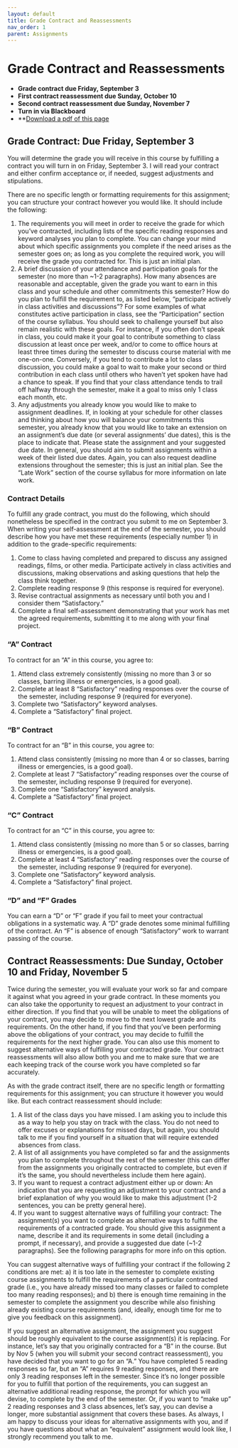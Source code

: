 ```yaml
---
layout: default
title: Grade Contract and Reassessments
nav_order: 1
parent: Assignments
---
```

# Grade Contract and Reassessments
* **Grade contract due Friday, September 3**
* **First contract reassessment due Sunday, October 10**
* **Second contract reassessment due Sunday, November 7**
* **Turn in via Blackboard**
* **[Download a pdf of this page](http://lindsaythomas.net/gss202f21/assignments/gss-202-grading-contract.pdf)

## Grade Contract: Due Friday, September 3
You will determine the grade you will receive in this course by fulfilling a contract you will turn in on Friday, September 3. I will read your contract and either confirm acceptance or, if needed, suggest adjustments and stipulations.

There are no specific length or formatting requirements for this assignment; you can structure your contract however you would like. It should include the following:

1.	The requirements you will meet in order to receive the grade for which you’ve contracted, including lists of the specific reading responses and keyword analyses you plan to complete. You can change your mind about which specific assignments you complete if the need arises as the semester goes on; as long as you complete the required work, you will receive the grade you contracted for. This is just an initial plan.
2.	A brief discussion of your attendance and participation goals for the semester (no more than ~1-2 paragraphs). How many absences are reasonable and acceptable, given the grade you want to earn in this class and your schedule and other commitments this semester? How do you plan to fulfill the requirement to, as listed below, “participate actively in class activities and discussions”? For some examples of what constitutes active participation in class, see the “Participation” section of the course syllabus. You should seek to challenge yourself but also remain realistic with these goals. For instance, if you often don’t speak in class, you could make it your goal to contribute something to class discussion at least once per week, and/or to come to office hours at least three times during the semester to discuss course material with me one-on-one. Conversely, if you tend to contribute a lot to class discussion, you could make a goal to wait to make your second or third contribution in each class until others who haven’t yet spoken have had a chance to speak. If you find that your class attendance tends to trail off halfway through the semester, make it a goal to miss only 1 class each month, etc.
3.	Any adjustments you already know you would like to make to assignment deadlines. If, in looking at your schedule for other classes and thinking about how you will balance your commitments this semester, you already know that you would like to take an extension on an assignment’s due date (or several assignments’ due dates), this is the place to indicate that. Please state the assignment and your suggested due date. In general, you should aim to submit assignments within a week of their listed due dates. Again, you can also request deadline extensions throughout the semester; this is just an initial plan. See the “Late Work” section of the course syllabus for more information on late work.

### Contract Details
To fulfill any grade contract, you must do the following, which should nonetheless be specified in the contract you submit to me on September 3. When writing your self-assessment at the end of the semester, you should describe how you have met these requirements (especially number 1) in addition to the grade-specific requirements:

1.	Come to class having completed and prepared to discuss any assigned readings, films, or other media. Participate actively in class activities and discussions, making observations and asking questions that help the class think together.
2.	Complete reading response 9 (this response is required for everyone).
3.	Revise contractual assignments as necessary until both you and I consider them “Satisfactory.”
4.	Complete a final self-assessment demonstrating that your work has met the agreed requirements, submitting it to me along with your final project.

### “A” Contract
To contract for an “A” in this course, you agree to:

1.	Attend class extremely consistently (missing no more than 3 or so classes, barring illness or emergencies, is a good goal).
2.	Complete at least 8 “Satisfactory” reading responses over the course of the semester, including response 9 (required for everyone).
3.	Complete two “Satisfactory” keyword analyses.
4.	Complete a “Satisfactory” final project.

### “B” Contract
To contract for an “B” in this course, you agree to:

1.	Attend class consistently (missing no more than 4 or so classes, barring illness or emergencies, is a good goal).
2.	Complete at least 7 “Satisfactory” reading responses over the course of the semester, including response 9 (required for everyone).
3.	Complete one “Satisfactory” keyword analysis.
4.	Complete a “Satisfactory” final project.

### “C” Contract
To contract for an “C” in this course, you agree to:

1.	Attend class consistently (missing no more than 5 or so classes, barring illness or emergencies, is a good goal).
2.	Complete at least 4 “Satisfactory” reading responses over the course of the semester, including response 9 (required for everyone).
3.	Complete one “Satisfactory” keyword analysis.
4.	Complete a “Satisfactory” final project.

### “D” and “F” Grades
You can earn a “D” or “F” grade if you fail to meet your contractual obligations in a systematic way. A “D” grade denotes some minimal fulfilling of the contract. An “F” is absence of enough “Satisfactory” work to warrant passing of the course.

## Contract Reassessments: Due Sunday, October 10 and Friday, November 5
Twice during the semester, you will evaluate your work so far and compare it against what you agreed in your grade contract. In these moments you can also take the opportunity to request an adjustment to your contract in either direction. If you find that you will be unable to meet the obligations of your contract, you may decide to move to the next lowest grade and its requirements. On the other hand, if you find that you’ve been performing above the obligations of your contract, you may decide to fulfill the requirements for the next higher grade. You can also use this moment to suggest alternative ways of fulfilling your contracted grade. Your contract reassessments will also allow both you and me to make sure that we are each keeping track of the course work you have completed so far accurately.

As with the grade contract itself, there are no specific length or formatting requirements for this assignment; you can structure it however you would like. But each contract reassessment should include:

1.	A list of the class days you have missed. I am asking you to include this as a way to help you stay on track with the class. You do not need to offer excuses or explanations for missed days, but again, you should talk to me if you find yourself in a situation that will require extended absences from class.
2.	A list of all assignments you have completed so far and the assignments you plan to complete throughout the rest of the semester (this can differ from the assignments you originally contracted to complete, but even if it’s the same, you should nevertheless include them here again).
3.	If you want to request a contract adjustment either up or down: An indication that you are requesting an adjustment to your contract and a brief explanation of why you would like to make this adjustment (1-2 sentences, you can be pretty general here).
4.	If you want to suggest alternative ways of fulfilling your contract: The assignment(s) you want to complete as alternative ways to fulfill the requirements of a contracted grade. You should give this assignment a name, describe it and its requirements in some detail (including a prompt, if necessary), and provide a suggested due date (~1-2 paragraphs). See the following paragraphs for more info on this option.

You can suggest alternative ways of fulfilling your contract if the following 2 conditions are met: a) it is too late in the semester to complete existing course assignments to fulfill the requirements of a particular contracted grade (i.e., you have already missed too many classes or failed to complete too many reading responses); and b) there is enough time remaining in the semester to complete the assignment you describe while also finishing already existing course requirements (and, ideally, enough time for me to give you feedback on this assignment).

If you suggest an alternative assignment, the assignment you suggest should be roughly equivalent to the course assignment(s) it is replacing. For instance, let’s say that you originally contracted for a “B” in the course. But by Nov 5 (when you will submit your second contract reassessment), you have decided that you want to go for an “A.” You have completed 5 reading responses so far, but an “A” requires 9 reading responses, and there are only 3 reading responses left in the semester. Since it’s no longer possible for you to fulfill that portion of the requirements, you can suggest an alternative additional reading response, the prompt for which you will devise, to complete by the end of the semester. Or, if you want to “make up” 2 reading responses and 3 class absences, let’s say, you can devise a longer, more substantial assignment that covers these bases. As always, I am happy to discuss your ideas for alternative assignments with you, and if you have questions about what an “equivalent” assignment would look like, I strongly recommend you talk to me.
